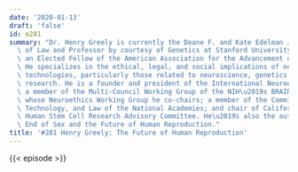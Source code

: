 ```yaml
---
date: '2020-01-13'
draft: 'false'
id: e281
summary: "Dr. Henry Greely is currently the Deane F. and Kate Edelman Johnson Professor\
  \ of Law and Professor by courtesy of Genetics at Stanford University, and also\
  \ an Elected Fellow of the American Association for the Advancement of Science.\
  \ He specializes in the ethical, legal, and social implications of new biomedical\
  \ technologies, particularly those related to neuroscience, genetics, or stem cell\
  \ research. He is a founder and president of the International Neuroethics Society;\
  \ a member of the Multi-Council Working Group of the NIH\u2019s BRAIN Initiative,\
  \ whose Neuroethics Working Group he co-chairs; a member of the Committee on Science,\
  \ Technology, and Law of the National Academies; and chair of California\u2019s\
  \ Human Stem Cell Research Advisory Committee. He\u2019s also the author of The\
  \ End of Sex and the Future of Human Reproduction."
title: '#281 Henry Greely: The Future of Human Reproduction'
---
```

{{< episode >}}
